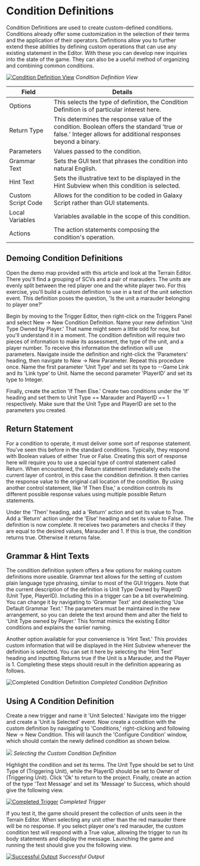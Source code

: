 # Condition Definitions

Condition Definitions are used to create custom-defined conditions. Conditions already offer some customization in the selection of their terms and the application of their operators. Definitions allow you to further extend these abilities by defining custom operations that can use any existing statement in the Editor. With these you can develop new inquiries into the state of the game. They can also be a useful method of organizing and combining common conditions.

[![Condition Definition View](./resources/039_Condition_Definitions1.png)](./resources/039_Condition_Definitions1.png)
*Condition Definition View*

| Field              | Details                                                                                                                                                    |
| ------------------ | ---------------------------------------------------------------------------------------------------------------------------------------------------------- |
| Options            | This selects the type of definition, the Condition Definition is of particular interest here.                                                              |
| Return Type        | This determines the response value of the condition. Boolean offers the standard 'true or false.' Integer allows for additional responses beyond a binary. |
| Parameters         | Values passed to the condition.                                                                                                                            |
| Grammar Text       | Sets the GUI text that phrases the condition into natural English.                                                                                         |
| Hint Text          | Sets the illustrative text to be displayed in the Hint Subview when this condition is selected.                                                            |
| Custom Script Code | Allows for the condition to be coded in Galaxy Script rather than GUI statements.                                                                          |
| Local Variables    | Variables available in the scope of this condition.                                                                                                        |
| Actions            | The action statements composing the condition's operation.                                                                                                 |

## Demoing Condition Definitions

Open the demo map provided with this article and look at the Terrain Editor. There you'll find a grouping of SCVs and a pair of marauders. The units are evenly split between the red player one and the white player two. For this exercise, you'll build a custom definition to use in a test of the unit selection event. This definition poses the question, 'Is the unit a marauder belonging to player one?'

Begin by moving to the Trigger Editor, then right-click on the Triggers Panel and select New -\> New Condition Definition. Name your new definition 'Unit Type Owned by Player.' That name might seem a little odd for now, but you'll understand it in a moment. The condition definition will require two pieces of information to make its assessment, the type of the unit, and a player number. To receive this information the definition will use parameters. Navigate inside the definition and right-click the 'Parameters' heading, then navigate to New -\> New Parameter. Repeat this procedure once. Name the first parameter 'Unit Type' and set its type to --Game Link and its 'Link type' to Unit. Name the second parameter 'PlayerID' and set its type to Integer.

Finally, create the action 'If Then Else.' Create two conditions under the 'If' heading and set them to Unit Type == Marauder and PlayerID == 1 respectively. Make sure that the Unit Type and PlayerID are set to the parameters you created.

## Return Statement

For a condition to operate, it must deliver some sort of response statement. You've seen this before in the standard conditions. Typically, they respond with Boolean values of either True or False. Creating this sort of response here will require you to use a special type of control statement called Return. When encountered, the Return statement immediately exits the current layer of control, in this case the condition definition. It then carries the response value to the original call location of the condition. By using another control statement, like 'If Then Else,' a condition controls its different possible response values using multiple possible Return statements.

Under the 'Then' heading, add a 'Return' action and set its value to True. Add a 'Return' action under the 'Else' heading and set its value to False. The definition is now complete. It receives two parameters and checks if they are equal to the desired values, Marauder and 1. If this is true, the condition returns true. Otherwise it returns false.

## Grammar & Hint Texts

The condition definition system offers a few options for making custom definitions more useable. Grammar text allows for the setting of custom plain language type phrasing, similar to most of the GUI triggers. Note that the current description of the definition is Unit Type Owned by PlayerID (Unit Type, PlayerID). Including this in a trigger can be a bit overwhelming. You can change it by navigating to 'Grammar Text' and deselecting 'Use Default Grammar Text.' The parameters must be maintained in the new arrangement, so you can delete the text around them and alter the field to 'Unit Type owned by Player.' This format mimics the existing Editor conditions and explains the earlier naming.

Another option available for your convenience is 'Hint Text.' This provides custom information that will be displayed in the Hint Subview whenever the definition is selected. You can set it here by selecting the 'Hint Text' heading and inputting Returns true if the Unit is a Marauder, and the Player is 1. Completing these steps should result in the definition appearing as follows.

![Completed Condition Definition](./resources/039_Condition_Definitions2.png)
*Completed Condition Definition*

## Using A Condition Definition

Create a new trigger and name it 'Unit Selected.' Navigate into the trigger and create a 'Unit is Selected' event. Now create a condition with the custom definition by navigating to 'Conditions,' right-clicking and following New -\> New Condition. This will launch the 'Configure Condition' window, which should contain the newly defined condition as shown below.

![](./resources/039_Condition_Definitions3.png)
*Selecting the Custom Condition Definition*

Highlight the condition and set its terms. The Unit Type should be set to Unit Type of (Triggering Unit), while the PlayerID should be set to Owner of (Triggering Unit). Click 'Ok' to return to the project. Finally, create an action of the type 'Text Message' and set its 'Message' to Success, which should give the following view.

[![Completed Trigger](./resources/039_Condition_Definitions4.png)](./resources/039_Condition_Definitions4.png)
*Completed Trigger*

If you test it, the game should present the collection of units seen in the Terrain Editor. When selecting any unit other than the red marauder there will be no response. If you select player one's red marauder, the custom condition test will respond with a True value, allowing the trigger to run its body statements and display the message. Launching the game and running the test should give you the following view.

[![Successful Output](./resources/039_Condition_Definitions5.png)](./resources/039_Condition_Definitions5.png)
*Successful Output*
